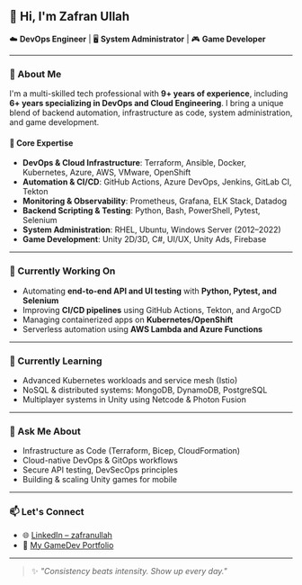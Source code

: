 ## 👋 Hi, I'm Zafran Ullah

☁️ **DevOps Engineer** | 🖥️ **System Administrator** | 🎮 **Game Developer**

---

### 🚀 About Me

I'm a multi-skilled tech professional with **9+ years of experience**, including **6+ years specializing in DevOps and Cloud Engineering**. I bring a unique blend of backend automation, infrastructure as code, system administration, and game development.

#### 🔧 Core Expertise

- **DevOps & Cloud Infrastructure**: Terraform, Ansible, Docker, Kubernetes, Azure, AWS, VMware, OpenShift  
- **Automation & CI/CD**: GitHub Actions, Azure DevOps, Jenkins, GitLab CI, Tekton  
- **Monitoring & Observability**: Prometheus, Grafana, ELK Stack, Datadog  
- **Backend Scripting & Testing**: Python, Bash, PowerShell, Pytest, Selenium  
- **System Administration**: RHEL, Ubuntu, Windows Server (2012–2022)  
- **Game Development**: Unity 2D/3D, C#, UI/UX, Unity Ads, Firebase  

---

### 🔭 Currently Working On

- Automating **end-to-end API and UI testing** with **Python, Pytest, and Selenium**
- Improving **CI/CD pipelines** using GitHub Actions, Tekton, and ArgoCD
- Managing containerized apps on **Kubernetes/OpenShift**  
- Serverless automation using **AWS Lambda and Azure Functions**

---

### 🌱 Currently Learning

- Advanced Kubernetes workloads and service mesh (Istio)
- NoSQL & distributed systems: MongoDB, DynamoDB, PostgreSQL
- Multiplayer systems in Unity using Netcode & Photon Fusion

---

### 💬 Ask Me About

- Infrastructure as Code (Terraform, Bicep, CloudFormation)  
- Cloud-native DevOps & GitOps workflows  
- Secure API testing, DevSecOps principles  
- Building & scaling Unity games for mobile

---

### 📫 Let's Connect

- 🌐 [LinkedIn – zafranullah](https://www.linkedin.com/in/zafranullah)  
- 💼 [My GameDev Portfolio](https://zafranullah.itch.io)  

---

> ✨ _"Consistency beats intensity. Show up every day."_
